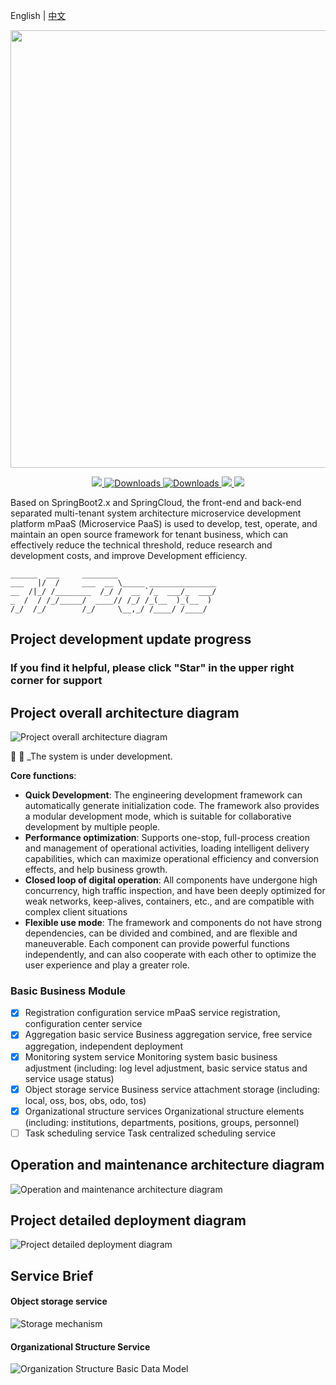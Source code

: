 English | [中文](/README.cn.md)

<p align="center">
	<a href="#"><img src="https://images.gitee.com/uploads/images/2019/1009/235538_73450b95_1468963.png" width="700"></a>
</p>
<p align="center">
	<a target="_blank" href="https://search.maven.org/search?q=M-PasS">
		<img src="https://img.shields.io/badge/Maven Central-1.12.0-blue.svg" ></img>
	</a>
        <a target="_blank" href="https://github.com/lihangqi/mPaaS">
		<img src="https://img.shields.io/badge/Spring%20Boot-2.0.9.RELEASE-blue" alt="Downloads"/>
	</a>
        <a target="_blank" href="https://github.com/lihangqi/mPaaS">
		<img src="https://img.shields.io/badge/Spring%20Cloud-Finchley.SR4-blue" alt="Downloads"/>
	</a>
	<a target="_blank" href="https://www.oracle.com/technetwork/java/javase/downloads/index.html">
		<img src="https://img.shields.io/badge/JDK-1.8+-green.svg" ></img>
	</a>
	<a target="_blank" href="https://github.com/lihangqi/mPaaS" title="API文档">
		<img src="https://img.shields.io/badge/Api Docs-1.12.0-orange.svg" ></img>
	</a>
</p>

Based on SpringBoot2.x and SpringCloud, the front-end and back-end separated multi-tenant system architecture microservice development platform mPaaS (Microservice PaaS) is used to develop, test, operate, and maintain an open source framework for tenant business, which can effectively reduce the technical threshold, reduce research and development costs, and improve Development efficiency.

    ______  ___     ________                      
    ___   |/  /     ___  __ \_____ _______________
    __  /|_/ /________  /_/ /  __ `/_  ___/_  ___/
    _  /  / /_/_____/  ____// /_/ /_(__  )_(__  )
    /_/  /_/        /_/     \__,_/ /____/ /____/ 


## Project development update progress
### If you find it helpful, please click "Star" in the upper right corner for support

## Project overall architecture diagram
![Project overall architecture diagram](https://oss-weslie.oss-cn-shanghai.aliyuncs.com/data/github_content_pic/020143_0d434b4a_1468963.jpeg "mPass_Springcloud微服务架构.jpg")

:anger: :facepunch:  _The system is under development.

**Core functions**:
- **Quick Development**: The engineering development framework can automatically generate initialization code. The framework also provides a modular development mode, which is suitable for collaborative development by multiple people.
- **Performance optimization**: Supports one-stop, full-process creation and management of operational activities, loading intelligent delivery capabilities, which can maximize operational efficiency and conversion effects, and help business growth.
- **Closed loop of digital operation**: All components have undergone high concurrency, high traffic inspection, and have been deeply optimized for weak networks, keep-alives, containers, etc., and are compatible with complex client situations
- **Flexible use mode**: The framework and components do not have strong dependencies, can be divided and combined, and are flexible and maneuverable. Each component can provide powerful functions independently, and can also cooperate with each other to optimize the user experience and play a greater role.

### Basic Business Module
-[x] Registration configuration service mPaaS service registration, configuration center service
-[x] Aggregation basic service Business aggregation service, free service aggregation, independent deployment
-[x] Monitoring system service Monitoring system basic business adjustment (including: log level adjustment, basic service status and service usage status)
-[x] Object storage service Business service attachment storage (including: local, oss, bos, obs, odo, tos)
-[x] Organizational structure services Organizational structure elements (including: institutions, departments, positions, groups, personnel)
-[ ] Task scheduling service Task centralized scheduling service

## Operation and maintenance architecture diagram
![Operation and maintenance architecture diagram](https://oss-weslie.oss-cn-shanghai.aliyuncs.com/data/github_content_pic/005728_9d45ec29_1468963.png "ops.png")

## Project detailed deployment diagram
![Project detailed deployment diagram](https://oss-weslie.oss-cn-shanghai.aliyuncs.com/data/github_content_pic/005737_ba969737_1468963.png "deploy.png")

## Service Brief
#### Object storage service
![Storage mechanism](https://oss-weslie.oss-cn-shanghai.aliyuncs.com/data/github_content_pic/200848_8ac7f86d_1468963.png "mpaas storage mechanism.png")
#### Organizational Structure Service
![Organization Structure Basic Data Model](https://oss-weslie.oss-cn-shanghai.aliyuncs.com/data/github_content_pic/173721_27c0e789_1468963.png "Organization Structure Basic Model.png")